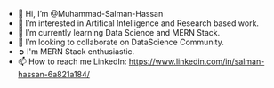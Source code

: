 - 👋 Hi, I’m @Muhammad-Salman-Hassan
- 👀 I’m interested in Artifical Intelligence and Research based work.
- 🌱 I’m currently learning Data Science and MERN Stack.
- 💞️ I’m looking to collaborate on DataScience Community.
- ➲  I'm MERN Stack enthusiastic.
- 📫 How to reach me LinkedIn: https://www.linkedin.com/in/salman-hassan-6a821a184/


<!---
Muhammad-Salman-Hassan/Muhammad-Salman-Hassan is a ✨ special ✨ repository because its `README.md` (this file) appears on your GitHub profile.
You can click the Preview link to take a look at your changes.
--->
